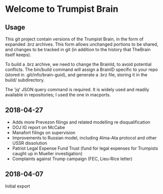Welcome to Trumpist Brain
========================

## Usage

This git project contain versions of the Trumpist Brain, in the form of expanded .brz archives. This form allows unchanged portions to be shared, and changes to be tracked in git (in addition to the history that TheBrain itself keeps).

To build a .brz archive, we need to change the BrainId, to avoid potential conflicts. The bin/build command will assign a BrainID specific to your repo (stored in .git/info/brain-guid), and generate a .brz file, storing it in the build/ subdirectory.

The 'jq' JSON query command is required. It is widely used and readily available in repositories; I used the one in macports.

## 2018-04-27

* Adds more Prevezon filings and related modelling re disqualification
* DOJ IG report on McCabe
* Manafort filings on supervision
* Improvements to Russian model, including Alma-Ata protocol and other USSR dissolution
* Patriot Legal Expense Fund Trust (fund for legal expenses for Trumpists caught up in Mueller investigation)
* Complaints against Trump campaign (FEC, Lieu-Rice letter)

## 2018-04-07

Initial export 
